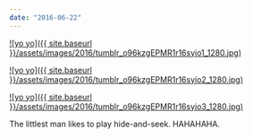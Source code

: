 ```yaml
---
date: "2016-06-22"
---
```


[![yo yo]({{ site.baseurl }}/assets/images/2016/tumblr_o96kzgEPMR1r16syio1_1280.jpg)](https://mananamanana.com/ohpiglet/wp-content/uploads/2016/06/tumblr_o96kzgEPMR1r16syio1_1280.jpg)

[![yo yo]({{ site.baseurl }}/assets/images/2016/tumblr_o96kzgEPMR1r16syio2_1280.jpg)](https://mananamanana.com/ohpiglet/wp-content/uploads/2016/06/tumblr_o96kzgEPMR1r16syio2_1280.jpg)

[![yo yo]({{ site.baseurl }}/assets/images/2016/tumblr_o96kzgEPMR1r16syio3_1280.jpg)](https://mananamanana.com/ohpiglet/wp-content/uploads/2016/06/tumblr_o96kzgEPMR1r16syio3_1280.jpg)

The littlest man likes to play hide-and-seek. HAHAHAHA.
